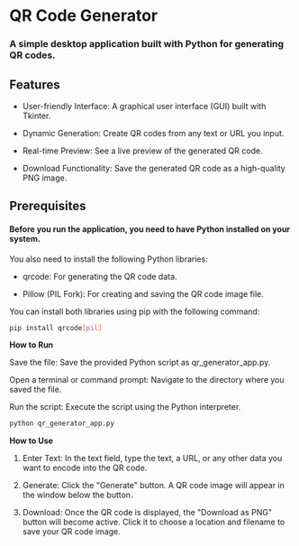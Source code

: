 # QR Code Generator
### A simple desktop application built with Python for generating QR codes.

## Features
- User-friendly Interface: A graphical user interface (GUI) built with Tkinter.

- Dynamic Generation: Create QR codes from any text or URL you input.

- Real-time Preview: See a live preview of the generated QR code.

- Download Functionality: Save the generated QR code as a high-quality PNG image.

## Prerequisites
####  Before you run the application, you need to have Python installed on your system. 
You also need to install the following Python libraries:

- qrcode: For generating the QR code data.

- Pillow (PIL Fork): For creating and saving the QR code image file.

You can install both libraries using pip with the following command:

```bash
pip install qrcode[pil]
```

**How to Run**

Save the file: Save the provided Python script as qr_generator_app.py.

Open a terminal or command prompt: Navigate to the directory where you saved the file.

Run the script: Execute the script using the Python interpreter.

```bash
python qr_generator_app.py
```

**How to Use**
1. Enter Text: In the text field, type the text, a URL, or any other data you want to encode into the QR code.

3. Generate: Click the "Generate" button. A QR code image will appear in the window below the button.

5. Download: Once the QR code is displayed, the "Download as PNG" button will become active. Click it to choose a location and filename to save your QR code image.

